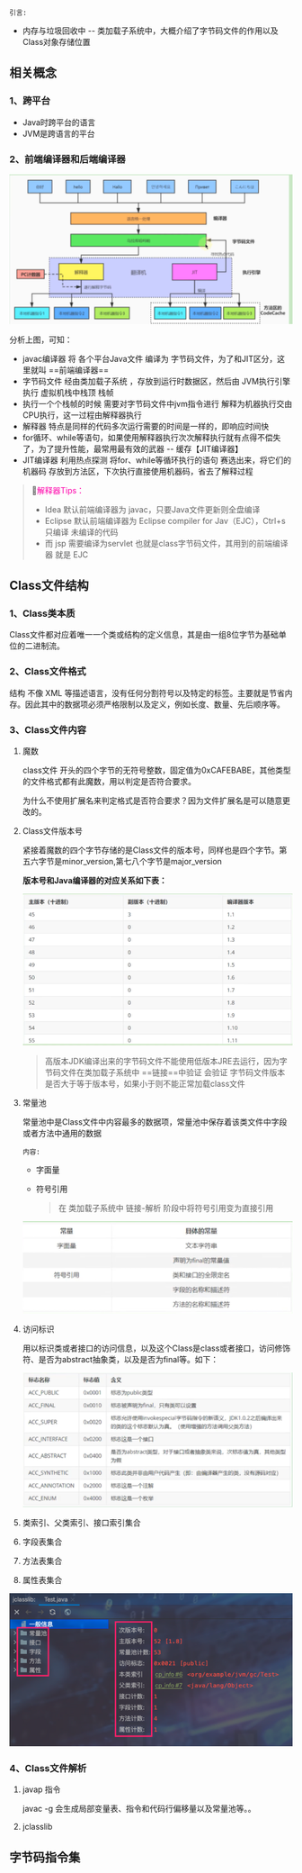 `引言:`

* 内存与垃圾回收中 -- 类加载子系统中，大概介绍了字节码文件的作用以及Class对象存储位置



## 相关概念

### 1、跨平台

* Java时跨平台的语言
* JVM是跨语言的平台



### 2、前端编译器和后端编译器

![img](第一章-类文件结构.assets/674D6376-F67F-4283-8001-CBCAA07B21E6.png)

分析上图，可知：

* javac编译器 将 各个平台Java文件 编译为 字节码文件，为了和JIT区分，这里就叫 ==前端编译器==
* 字节码文件 经由类加载子系统 ，存放到运行时数据区，然后由 JVM执行引擎执行 虚拟机栈中栈顶 栈帧
* 执行一个个栈帧的时候 需要对字节码文件中jvm指令进行 解释为机器执行交由CPU执行，这一过程由解释器执行
* 解释器 特点是同样的代码多次运行需要的时间是一样的，即响应时间快
* for循环、while等语句，如果使用解释器执行次次解释执行就有点得不偿失了，为了提升性能，最常用最有效的武器 -- 缓存【JIT编译器】
* JIT编译器 利用热点探测 将for、while等循环执行的语句 赛选出来，将它们的机器码 存放到方法区，下次执行直接使用机器码，省去了解释过程



> :hatching_chick:<font color=ff00aa>解释器Tips：</font>
>
> * Idea 默认前端编译器为 javac，只要Java文件更新则全盘编译
> * Eclipse 默认前端编译器为 Eclipse compiler for Jav（EJC），Ctrl+s 只编译 未编译的代码
> * 而 jsp 需要编译为servlet 也就是class字节码文件，其用到的前端编译器 就是 EJC



## Class文件结构

### 1、Class类本质

Class文件都对应着唯一一个类或结构的定义信息，其是由一组8位字节为基础单位的二进制流。



### 2、Class文件格式

结构 不像 XML 等描述语言，没有任何分割符号以及特定的标签。主要就是节省内存。因此其中的数据项必须严格限制以及定义，例如长度、数量、先后顺序等。

### 3、Class文件内容

1. 魔数

	class文件 开头的四个字节的无符号整数，固定值为0xCAFEBABE，其他类型的文件格式都有此魔数，用以判定是否符合要求。

	为什么不使用扩展名来判定格式是否符合要求？因为文件扩展名是可以随意更改的。

2. Class文件版本号

	紧接着魔数的四个字节存储的是Class文件的版本号，同样也是四个字节。第五六字节是minor_version,第七八个字节是major_version

	**版本号和Java编译器的对应关系如下表：**

	![image-20210614205545177](第一章-类文件结构.assets/image-20210614205545177.png)

	> 高版本JDK编译出来的字节码文件不能使用低版本JRE去运行，因为字节码文件在类加载子系统中 ==链接==中验证 会验证 字节码文件版本是否大于等于版本号，如果小于则不能正常加载class文件

3. 常量池

	常量池中是Class文件中内容最多的数据项，常量池中保存着该类文件中字段或者方法中通用的数据

	`内容:`

	* 字面量

	* 符号引用

		> 在 类加载子系统中  链接-解析  阶段中将符号引用变为直接引用

	![image-20210614210952302](第一章-类文件结构.assets/image-20210614210952302.png)

4. 访问标识

	用以标识类或者接口的访问信息，以及这个Class是class或者接口，访问修饰符、是否为abstract抽象类，以及是否为final等。如下：

	![image-20210614211913449](第一章-类文件结构.assets/image-20210614211913449.png)

5. 类索引、父类索引、接口索引集合

6. 字段表集合

7. 方法表集合

8. 属性表集合

![image-20210614212655535](第一章-类文件结构.assets/image-20210614212655535.png)



### 4、Class文件解析

1. javap 指令

	javac -g 会生成局部变量表、指令和代码行偏移量以及常量池等。。

2. jclasslib





## 字节码指令集


